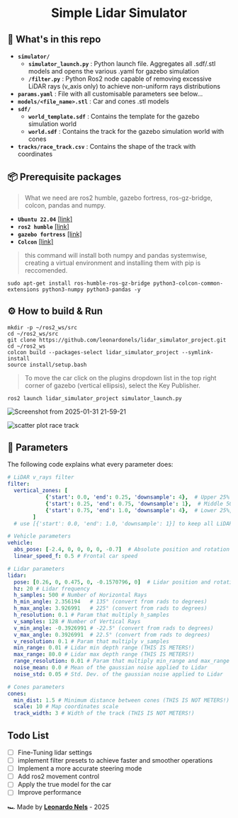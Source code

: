 <div align="center">
    <h1>Simple Lidar Simulator</h1>
</div>

## :open_file_folder: What's in this repo

- **`simulator/`**
  - **`simulator_launch.py`** : Python launch file. Aggregates all .sdf/.stl models and opens the various .yaml for gazebo simulation
  - **`/filter.py`** : Python Ros2 node capable of removing excessive LiDAR rays (v_axis only) to achieve non-uniform rays distributions
- **`params.yaml`** : File with all customisable parameters see below...
- **`models/<file_name>.stl`** : Car and cones .stl models
- **`sdf/`**
    - **`world_template.sdf`** : Contains the template for the gazebo simulation world
    - **`world.sdf`** :  Contains the track for the gazebo simulation world with cones
- **`tracks/race_track.csv`** : Contains the shape of the track with coordinates

## :package: Prerequisite packages
> What we need are ros2 humble, gazebo fortress, ros-gz-bridge, colcon, pandas and numpy.
- **`Ubuntu 22.04`** [[link]](https://releases.ubuntu.com/jammy/)
- **`ros2 humble`** [[link]](https://docs.ros.org/en/humble/Installation/Ubuntu-Install-Debs.html)
- **`gazebo fortress`** [[link]](https://gazebosim.org/docs/fortress/install/)
- **`Colcon`** [[link]](https://docs.ros.org/en/humble/Tutorials/Beginner-Client-Libraries/Colcon-Tutorial.html)
> this command will install both numpy and pandas systemwise, creating a virtual environment and installing them with pip is reccomended.
```commandline
sudo apt-get install ros-humble-ros-gz-bridge python3-colcon-common-extensions python3-numpy python3-pandas -y
```
## :gear: How to build & Run
```commandline
mkdir -p ~/ros2_ws/src
cd ~/ros2_ws/src
git clone https://github.com/leonardonels/lidar_simulator_project.git
cd ~/ros2_ws
colcon build --packages-select lidar_simulator_project --symlink-install
source install/setup.bash
```
> To move the car click on the plugins dropdown list in the top right corner of gazebo (vertical ellipsis), select the Key Publisher.
```commandline
ros2 launch lidar_simulator_project simulator_launch.py
```
![Screenshot from 2025-01-31 21-59-21](https://github.com/user-attachments/assets/343c7e04-40dd-4dab-8bff-37520b708268)

![scatter plot race track](https://github.com/user-attachments/assets/1a83dcf5-76ab-4309-8b8f-71cec086830f)

## :abacus: Parameters

The following code explains what every parameter does:

```yaml
# LiDAR v_rays filter
filter:
  vertical_zones: [
            {'start': 0.0, 'end': 0.25, 'downsample': 4},  # Upper 25% of rows, keep 1/4
            {'start': 0.25, 'end': 0.75, 'downsample': 1},  # Middle 50%, keep all
            {'start': 0.75, 'end': 1.0, 'downsample': 4},  # Lower 25%, keep 1/4
        ]
  # use [{'start': 0.0, 'end': 1.0, 'downsample': 1}] to keep all LiDAR uniform rays

# Vehicle parameters
vehicle:
  abs_pose: [-2.4, 0, 0, 0, 0, -0.7]  # Absolute position and rotation
  linear_speed_f: 0.5 # Frontal car speed

# Lidar parameters
lidar:
  pose: [0.26, 0, 0.475, 0, -0.1570796, 0]  # Lidar position and rotation relative to the car
  hz: 20 # Lidar frequency
  h_samples: 500 # Number of Horizontal Rays
  h_min_angle: 2.356194   # 135° (convert from rads to degrees)
  h_max_angle: 3.926991   # 225° (convert from rads to degrees)
  h_resolution: 0.1 # Param that multiply h_samples
  v_samples: 128 # Number of Vertical Rays
  v_min_angle: -0.3926991 # -22.5° (convert from rads to degrees)
  v_max_angle: 0.3926991  # 22.5° (convert from rads to degrees)
  v_resolution: 0.1 # Param that multiply v_samples
  min_range: 0.01 # Lidar min depth range (THIS IS METERS!)
  max_range: 80.0 # Lidar max depth range (THIS IS METERS!)
  range_resolution: 0.01 # Param that multiply min_range and max_range
  noise_mean: 0.0 # Mean of the gaussian noise applied to Lidar
  noise_std: 0.05 # Std. Dev. of the gaussian noise applied to Lidar

# Cones parameters
cones:
  min_dist: 1.5 # Minimum distance between cones (THIS IS NOT METERS!)
  scale: 10 # Map coordinates scale
  track_width: 3 # Width of the track (THIS IS NOT METERS!)
```
## Todo List

- [ ]  Fine-Tuning lidar settings
- [ ]  implement filter presets to achieve faster and smoother operations
- [ ]  Implement a more accurate steering mode
- [ ]  Add ros2 movement control
- [ ]  Apply the true model for the car
- [ ]  Improve performance

🏎️ Made by [**Leonardo Nels**](https://github.com/leonardonels) - 2025